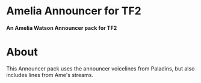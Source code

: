 # Amelia Announcer for TF2
#### An Amelia Watson Announcer pack for TF2
# About

This Announcer pack uses the announcer voicelines from Paladins, but also includes lines from Ame's streams.

